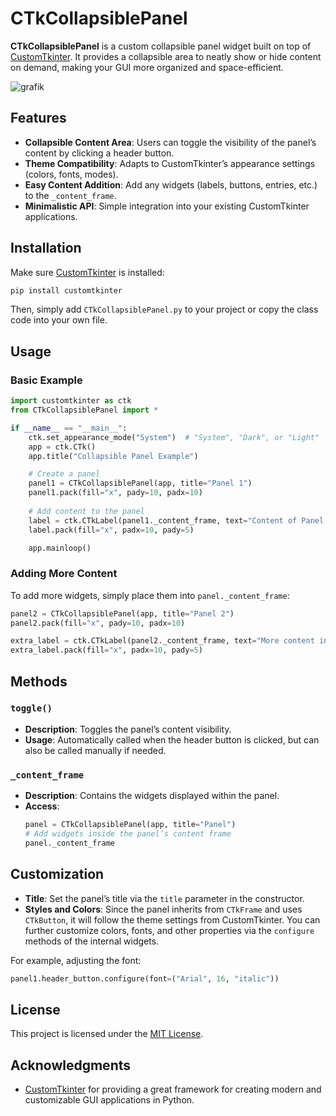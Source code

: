 # CTkCollapsiblePanel

**CTkCollapsiblePanel** is a custom collapsible panel widget built on top of [CustomTkinter](https://github.com/TomSchimansky/CustomTkinter). It provides a collapsible area to neatly show or hide content on demand, making your GUI more organized and space-efficient.

![grafik](https://github.com/user-attachments/assets/2ae78433-781c-439a-be8d-97e54c5a46e4)


## Features

- **Collapsible Content Area**: Users can toggle the visibility of the panel’s content by clicking a header button.
- **Theme Compatibility**: Adapts to CustomTkinter’s appearance settings (colors, fonts, modes).
- **Easy Content Addition**: Add any widgets (labels, buttons, entries, etc.) to the `_content_frame`.
- **Minimalistic API**: Simple integration into your existing CustomTkinter applications.

## Installation

Make sure [CustomTkinter](https://github.com/TomSchimansky/CustomTkinter) is installed:

```bash
pip install customtkinter
```

Then, simply add `CTkCollapsiblePanel.py` to your project or copy the class code into your own file.

## Usage

### Basic Example

```python
import customtkinter as ctk
from CTkCollapsiblePanel import *

if __name__ == "__main__":
    ctk.set_appearance_mode("System")  # "System", "Dark", or "Light"
    app = ctk.CTk()
    app.title("Collapsible Panel Example")

    # Create a panel
    panel1 = CTkCollapsiblePanel(app, title="Panel 1")
    panel1.pack(fill="x", pady=10, padx=10)
    
    # Add content to the panel
    label = ctk.CTkLabel(panel1._content_frame, text="Content of Panel 1", anchor="w")
    label.pack(fill="x", padx=10, pady=5)

    app.mainloop()
```

### Adding More Content

To add more widgets, simply place them into `panel._content_frame`:

```python
panel2 = CTkCollapsiblePanel(app, title="Panel 2")
panel2.pack(fill="x", pady=10, padx=10)

extra_label = ctk.CTkLabel(panel2._content_frame, text="More content in Panel 2", anchor="w")
extra_label.pack(fill="x", padx=10, pady=5)
```

## Methods

### `toggle()`

- **Description**: Toggles the panel’s content visibility.
- **Usage**: Automatically called when the header button is clicked, but can also be called manually if needed.

### `_content_frame`

- **Description**: Contains the widgets displayed within the panel.
- **Access**:
  ```python
  panel = CTkCollapsiblePanel(app, title="Panel")
  # Add widgets inside the panel’s content frame
  panel._content_frame
  ```

## Customization

- **Title**: Set the panel’s title via the `title` parameter in the constructor.
- **Styles and Colors**: Since the panel inherits from `CTkFrame` and uses `CTkButton`, it will follow the theme settings from CustomTkinter. You can further customize colors, fonts, and other properties via the `configure` methods of the internal widgets.

For example, adjusting the font:

```python
panel1.header_button.configure(font=("Arial", 16, "italic"))
```

## License

This project is licensed under the [MIT License](LICENSE).

## Acknowledgments

- [CustomTkinter](https://github.com/TomSchimansky/CustomTkinter) for providing a great framework for creating modern and customizable GUI applications in Python.
